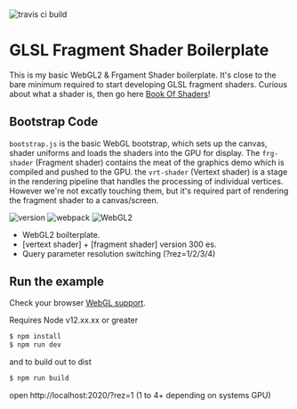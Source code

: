 ###

![travis ci build](https://travis-ci.org/pjkarlik/glsl-boilerplate.svg?branch=main)

# GLSL Fragment Shader Boilerplate

This is my basic WebGL2 & Frgament Shader boilerplate. It's close to the bare minimum required to start developing GLSL fragment shaders. Curious about what a shader is, then go here [Book Of Shaders](https://thebookofshaders.com/01/)!


## Bootstrap Code

`bootstrap.js` is the basic WebGL bootstrap, which sets up the canvas, shader uniforms and loads the shaders into the GPU for display. The `frg-shader` (Fragment shader) contains the meat of the graphics demo which is compiled and pushed to the GPU. the `vrt-shader` (Vertext shader) is a stage in the rendering pipeline that handles the processing of individual vertices. However we're not excatly touching them, but it's required part of rendering the fragment shader to a canvas/screen.

![version](https://img.shields.io/badge/version-0.0.1-e05d44.svg?style=flat-square) ![webpack](https://img.shields.io/badge/webpack-4.44.1-51b1c5.svg?style=flat-square) ![WebGL2](https://img.shields.io/badge/GLSL-3.0-blue.svg?style=flat-square)

- WebGL2 boilterplate.
- [vertext shader] + [fragment shader] version 300 es.
- Query parameter resolution switching (?rez=1/2/3/4)

## Run the example

Check your browser [WebGL support](https://caniuse.com/webgl2).

Requires Node v12.xx.xx or greater

```bash
$ npm install
$ npm run dev
```
and to build out to dist
```bash
$ npm run build
```

open http://localhost:2020/?rez=1 (1 to 4+ depending on systems GPU)
